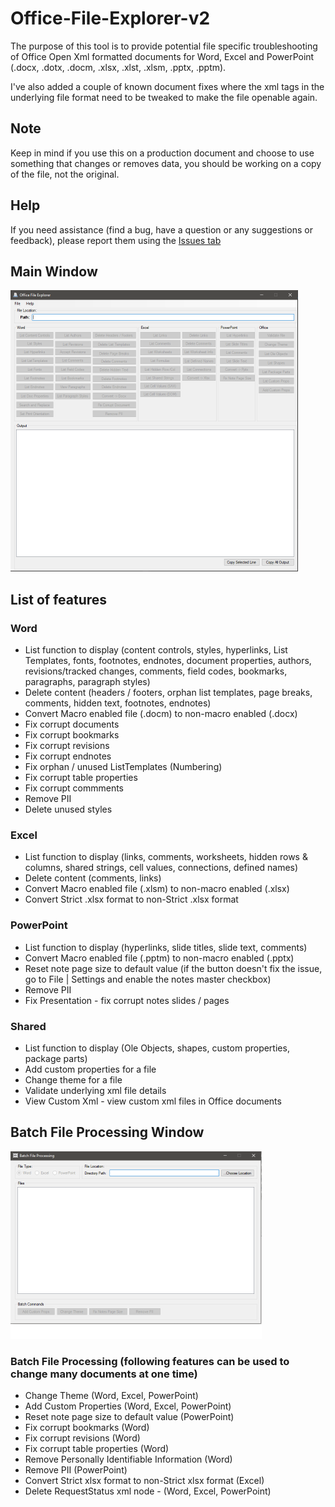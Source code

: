 # Office-File-Explorer-v2

The purpose of this tool is to provide potential file specific troubleshooting of Office Open Xml formatted documents for Word, Excel and PowerPoint (.docx, .dotx, .docm, .xlsx, .xlst, .xlsm, .pptx, .pptm).

I've also added a couple of known document fixes where the xml tags in the underlying file format need to be tweaked to make the file openable again.  

## Note
Keep in mind if you use this on a production document and choose to use something that changes or removes data, you should be working on a copy of the file, not the original.  

## Help
If you need assistance (find a bug, have a question or any suggestions or feedback), please report them using the [Issues tab](https://github.com/desjarlais/Office-File-Explorer/issues)

## Main Window
![image](https://github.com/desjarlais/desjarlais.github.io/blob/master/img/ofcmain.png?raw=true)

## List of features

### Word
* List function to display (content controls, styles, hyperlinks, List Templates, fonts, footnotes, endnotes, document properties, authors, revisions/tracked changes, comments, field codes, bookmarks, paragraphs, paragraph styles)
* Delete content (headers / footers, orphan list templates, page breaks, comments, hidden text, footnotes, endnotes)
* Convert Macro enabled file (.docm) to non-macro enabled (.docx)
* Fix corrupt documents
* Fix corrupt bookmarks
* Fix corrupt revisions
* Fix corrupt endnotes
* Fix orphan / unused ListTemplates (Numbering)
* Fix corrupt table properties
* Fix corrupt commments
* Remove PII
* Delete unused styles

### Excel
* List function to display (links, comments, worksheets, hidden rows & columns, shared strings, cell values, connections, defined names)
* Delete content (comments, links)
* Convert Macro enabled file (.xlsm) to non-macro enabled (.xlsx) 
* Convert Strict .xlsx format to non-Strict .xlsx format

### PowerPoint
* List function to display (hyperlinks, slide titles, slide text, comments)
* Convert Macro enabled file (.pptm) to non-macro enabled (.pptx)
* Reset note page size to default value (if the button doesn't fix the issue, go to File | Settings and enable the notes master checkbox)
* Remove PII
* Fix Presentation - fix corrupt notes slides / pages

### Shared
* List function to display (Ole Objects, shapes, custom properties, package parts)
* Add custom properties for a file
* Change theme for a file
* Validate underlying xml file details
* View Custom Xml - view custom xml files in Office documents

## Batch File Processing Window
![image](https://github.com/desjarlais/desjarlais.github.io/blob/master/img/ofcbatch.png?raw=true)

### Batch File Processing (following features can be used to change many documents at one time)
* Change Theme (Word, Excel, PowerPoint)
* Add Custom Properties (Word, Excel, PowerPoint)
* Reset note page size to default value (PowerPoint)
* Fix corrupt bookmarks (Word)
* Fix corrupt revisions (Word)
* Fix corrupt table properties (Word)
* Remove Personally Identifiable Information (Word)
* Remove PII (PowerPoint)
* Convert Strict xlsx format to non-Strict xlsx format (Excel)
* Delete RequestStatus xml node - (Word, Excel, PowerPoint)
